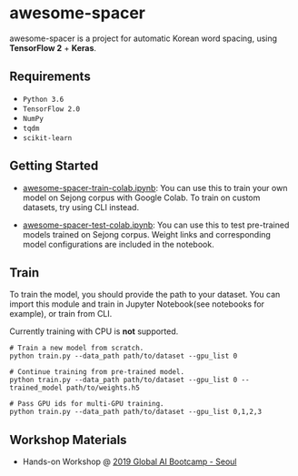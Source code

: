 # awesome-spacer

awesome-spacer is a project for automatic Korean word spacing, using **TensorFlow 2** + **Keras**.

## Requirements

- `Python 3.6`
- `TensorFlow 2.0`
- `NumPy`
- `tqdm`
- `scikit-learn`

## Getting Started
* [awesome-spacer-train-colab.ipynb](notebooks/awesome-spacer-train-colab.ipynb): You can use this to train your own model on Sejong corpus with Google Colab. To train on custom datasets, try using CLI instead.  

* [awesome-spacer-test-colab.ipynb](notebooks/awesome-spacer-test-colab.ipynb): You can use this to test pre-trained models trained on Sejong corpus. Weight links and corresponding model configurations are included in the notebook.

## Train

To train the model, you should provide the path to your dataset.
You can import this module and train in Jupyter Notebook(see notebooks for example), 
or train from CLI. 

Currently training with CPU is **not** supported.
```
# Train a new model from scratch. 
python train.py --data_path path/to/dataset --gpu_list 0

# Continue training from pre-trained model.
python train.py --data_path path/to/dataset --gpu_list 0 --trained_model path/to/weights.h5

# Pass GPU ids for multi-GPU training.
python train.py --data_path path/to/dataset --gpu_list 0,1,2,3
```

## Workshop Materials
* Hands-on Workshop @ [2019 Global AI Bootcamp - Seoul](https://festa.io/events/772)
